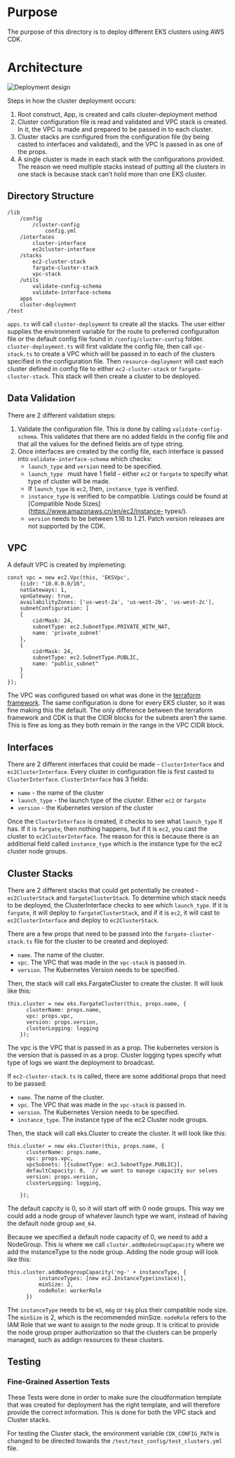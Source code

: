 # Purpose

The purpose of this directory is to deploy different EKS clusters using AWS CDK. 

# Architecture
![Deployment design](https://user-images.githubusercontent.com/54683946/183471629-59479f8c-db49-4c53-bbe5-48b5f18d6b14.png)


Steps in how the cluster deployment occurs:
1. Root construct, App, is created and calls cluster-deployment method
2. Cluster configuration file is read and validated and VPC stack is created. In it, the VPC is made and prepared to be passed in to each cluster. 
3. Cluster stacks are configured from the configuration file (by being casted to interfaces and validated), and the VPC is passed in as one of the props.
5. A single cluster is made in each stack with the configurations provided. The reason we need multiple stacks instead of putting all the clusters in one stack is because stack can’t hold more than one EKS cluster. 

## Directory Structure

```
/lib
    /config
        /cluster-config
            config.yml
    /interfaces
        cluster-interface
        ec2cluster-interface
    /stacks
        ec2-cluster-stack
        fargate-cluster-stack
        vpc-stack
    /utils
        validate-config-schema
        validate-interface-schema
    apps
    cluster-deployment
/test
```
`apps.ts` will call `cluster-deployment` to create all the stacks. The user either supplies the environment variable for the route to preferred configuraiton file or the default config file found in `/config/cluster-config` folder. `cluster-deployment.ts` will first validate the config file, then call `vpc-stack.ts` to create a VPC which will be passed in to each of the clusters specified in the configuration file. Then `resource-deployment` will cast each cluster defined in config file to either `ec2-cluster-stack` or `fargate-cluster-stack`. This stack will then create a cluster to be deployed. 

## Data Validation

There are 2 different validation steps:
1. Validate the configuration file. This is done by calling `validate-config-schema`. This validates that there are no added fields in the config file and that all the values for the defined fields are of type string. 
2. Once interfaces are created by the config file, each interface is passed into `validate-interface-schema` which checks:
    * `launch_type` and `version` need to be specified.
    * `launch_type ` must have 1 field - either `ec2` or `fargate` to specify what type of cluster will be made. 
    * If `launch_type` is `ec2`, then, `instance_type` is verified.
    * `instance_type` is verified to be compatible. Listings could be found at [Compatible Node Sizes](https://www.amazonaws.cn/en/ec2/instance-                types/). 
    * `version` needs to be between 1.18 to 1.21. Patch version releases are not supported by the CDK.

## VPC

A default VPC is created by implemeting:
```
const vpc = new ec2.Vpc(this, 'EKSVpc',
    {cidr: "10.0.0.0/16",
    natGateways: 1,
    vpnGateway: true,
    availabilityZones: ['us-west-2a', 'us-west-2b', 'us-west-2c'],
    subnetConfiguration: [
    {
        cidrMask: 24,
        subnetType: ec2.SubnetType.PRIVATE_WITH_NAT,
        name: 'private_subnet'
    },
    {
        cidrMask: 24,
        subnetType: ec2.SubnetType.PUBLIC,
        name: "public_subnet"
    }
    ]
});
```
 The VPC was configured based on what was done in the [terraform framework](https://github.com/aws-observability/aws-otel-test-framework/blob/6cd6478ce2c32223494460b390f33aeb5e61c48e/terraform/eks_fargate_setup/main.tf#:~:text=%23%20%2D%2D%2D%2D%2D%2D%2D%2D%2D%2D%2D%2D%2D%2D%2D%2D%2D%2D%2D%2D%2D%2D%2D%2D%2D%2D%2D%2D%2D%2D%2D%2D%2D%2D%2D%2D%2D%2D%2D%2D%2D%2D%2D%2D%2D%2D%2D%2D%2D%2D%2D%2D%2D%2D%2D%2D%2D%2D%2D%2D%2D%2D%2D%2D%2D%2D%2D%2D%2D%2D%2D%2D%2D-,module%20%22vpc%22%20%7B,-source%20%3D%20%22). The same configuration is done for every EKS cluster, so it was fine making this the default. The only difference between the terraform framework and CDK is that the CIDR blocks for the subnets aren’t the same. This is fine as long as they both remain in the range in the VPC CIDR block.

 ## Interfaces
 
 There are 2 different interfaces that could be made - `ClusterInterface` and `ec2ClusterInterface`. Every cluster in configuration file is first casted to `ClusterInterface`. `ClusterInterface` has 3 fields:
 * `name` - the name of the cluster
 * `launch_type` - the launch type of the cluster. Either `ec2` or `fargate`
 * `version` - the Kubernetes version of the cluster

Once the `ClusterInterface` is created, it checks to see what `launch_type` it has. If it is `fargate`, then nothing happens, but if it is `ec2`, you cast the cluster to `ec2ClusterInterface`. The reason for this is because there is an additional field called `instance_type` which is the instance type for the ec2 cluster node groups. 
 
 ## Cluster Stacks

There are 2 different stacks that could get potentially be created - `ec2ClusterStack` and `fargateClusterStack`. To determine which stack needs to be deployed, the ClusterInterface checks to see which `launch_type`. If it is `fargate`, it will deploy to `fargateClusterStack`, and if it is `ec2`, it will cast to `ec2ClusterInterface` and deploy to `ec2ClusterStack`. 

 There are a few props that need to be passed into the `fargate-cluster-stack.ts` file for the cluster to be created and deployed:
 * `name`. The name of the cluster.  
 * `vpc`. The VPC that was made in the `vpc-stack` is passed in. 
 * `version`. The Kubernetes Version needs to be specified.

Then, the stack will call eks.FargateCluster to create the cluster. It will look like this:

```
this.cluster = new eks.FargateCluster(this, props.name, {
      clusterName: props.name,
      vpc: props.vpc,
      version: props.version,
      clusterLogging: logging
    });
```
The vpc is the VPC that is passed in as a prop. The kubernetes version is the version that is passed in as a prop. Cluster logging types specify what type of logs we want the deployment to broadcast.

If `ec2-cluster-stack.ts` is called, there are some additional props that need to be passed:
* `name`. The name of the cluster.  
 * `vpc`. The VPC that was made in the `vpc-stack` is passed in. 
 * `version`. The Kubernetes Version needs to be specified.
 * `instance_type`. The instance type of the ec2 Cluster node groups. 

Then, the stack will call eks.Cluster to create the cluster. It will look like this:

```
this.cluster = new eks.Cluster(this, props.name, {
      clusterName: props.name,
      vpc: props.vpc,
      vpcSubnets: [{subnetType: ec2.SubnetType.PUBLIC}],
      defaultCapacity: 0,  // we want to manage capacity our selves
      version: props.version,
      clusterLogging: logging,
    
    });
```

The default capcity is 0, so it will start off with 0 node groups. This way we could add a node group of whatever launch type we want, instead of having the default node group `amd_64`.

Because we specified a default node capacity of 0, we need to add a NodeGroup. This is where we call `cluster.addNodeGroupCapacity` where we add the instanceType to the node group. Adding the node group will look like this:

```
this.cluster.addNodegroupCapacity('ng-' + instanceType, {
          instanceTypes: [new ec2.InstanceType(instace)],
          minSize: 2,
          nodeRole: workerRole
      })
```
The `instanceType` needs to be `m5`, `m6g` or `t4g` plus their compatible node size. The `minSize` is 2, which is the recommended minSize. `nodeRole` refers to the IAM Role that we want to assign to the node group. It is critical to provide the node group proper authorization so that the clusters can be properly managed, such as addign resources to these clusters. 

## Testing

### Fine-Grained Assertion Tests

These Tests were done in order to make sure the cloudformation template that was created for deployment has the right template, and will therefore provide the correct information. This is done for both the VPC stack and Cluster stacks. 

For testing the Cluster stack, the environment variable `CDK_CONFIG_PATH` is changed to be directed towards the `/test/test_config/test_clusters.yml` file. 
